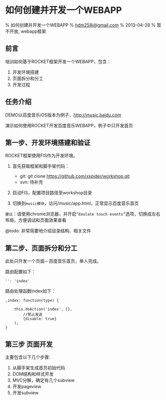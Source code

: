 # 如何创建并开发一个WEBAPP

% 如何创建并开发一个WEBAPP
% hdm258i@gmail.com
% 2013-04-28
% 暂不开放, webapp框架

## 前言

培训如何基于ROCKET框架开发一个WEBAPP，包含：
1. 开发环境搭建
2. 页面拆分和分工
3. 开发过程

## 任务介绍

DEMO以百度音乐iOS版本为例子，<http://music.baidu.com>

演示如何使用ROCKET开发百度音乐WEBAPP，例子中只开发首页





## 第一步、开发环境搭建和验证

ROCKET框架使用FIS作为开发环境。

1. 首先获取框架和脚手架代码：

    * git: git clone https://github.com/xspider/workshop.git
    * svn: 待补充

2. 启动FIS，配置项目路径至workshop目录
3. 切换到`music模块`，访问/music/app.html，正常显示百度音乐首页

`建议`：请使用chrome浏览器，并开启`“Emulate touch events”`选项，切换成左右布局，方便调试和页面效果查看

@todo: 非常简要地介绍目录结构、相关文件



## 第二步、页面拆分和分工

此处只开发一个页面－百度音乐首页，单人完成。

路由配置如下：

    '': 'index'

路由处理函数index如下：

    ,index: function(type) {
        
        this.doAction('index', {},
            //禁止发送
            {disable: true}
        );
    }     

## 第三步 页面开发

主要包含以下几个步骤:

1. 从脚手架生成首页初始代码
2. DOM结构和样式开发
3. MVC分解，确定有几个subview
4. 开发pageview
5. 开发subview


